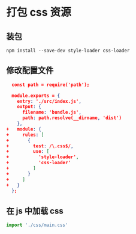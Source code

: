 # 打包 css 资源

## 装包

```shell
npm install --save-dev style-loader css-loader
```

## 修改配置文件

```json
  const path = require('path');

  module.exports = {
    entry: './src/index.js',
    output: {
      filename: 'bundle.js',
      path: path.resolve(__dirname, 'dist')
    },
+   module: {
+     rules: [
+       {
+         test: /\.css$/,
+         use: [
+           'style-loader',
+           'css-loader'
+         ]
+       }
+     ]
+   }
  };
```

## 在 js 中加载 css

```javascript
import './css/main.css'
```
